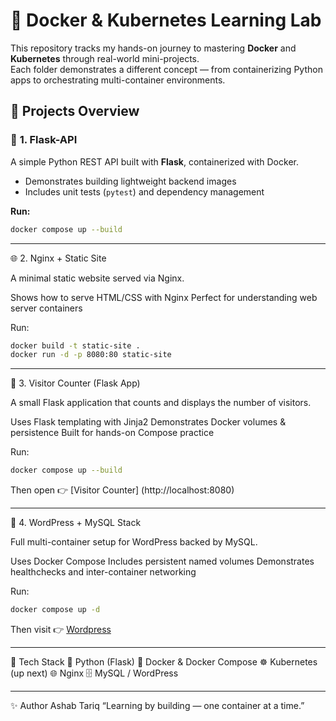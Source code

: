 # 🐳 Docker & Kubernetes Learning Lab

This repository tracks my hands-on journey to mastering **Docker** and **Kubernetes** through real-world mini-projects.  
Each folder demonstrates a different concept — from containerizing Python apps to orchestrating multi-container environments.

## 🧩 **Projects Overview**

### 🧱 **1. Flask-API**

A simple Python REST API built with **Flask**, containerized with Docker.  

- Demonstrates building lightweight backend images  
- Includes unit tests (`pytest`) and dependency management  

**Run:**

~~~bash
docker compose up --build
~~~

---

🌐 2. Nginx + Static Site

A minimal static website served via Nginx.

Shows how to serve HTML/CSS with Nginx
Perfect for understanding web server containers

Run:

~~~bash
docker build -t static-site .
docker run -d -p 8080:80 static-site
~~~

---

👥 3. Visitor Counter (Flask App)

A small Flask application that counts and displays the number of visitors.

Uses Flask templating with Jinja2
Demonstrates Docker volumes & persistence
Built for hands-on Compose practice

Run:

~~~bash
docker compose up --build
~~~

Then open 👉 [Visitor Counter] (http://localhost:8080)

---

📰 4. WordPress + MySQL Stack

Full multi-container setup for WordPress backed by MySQL.

Uses Docker Compose
Includes persistent named volumes
Demonstrates healthchecks and inter-container networking

Run:

~~~bash
docker compose up -d
~~~

Then visit 👉 [Wordpress](http://localhost:8080)

---

🧠 Tech Stack
  🐍 Python (Flask)
  🐳 Docker & Docker Compose
  ☸️ Kubernetes (up next)
  🌐 Nginx
  🗄️ MySQL / WordPress

 ---
  ✨ Author
Ashab Tariq
“Learning by building — one container at a time.”
